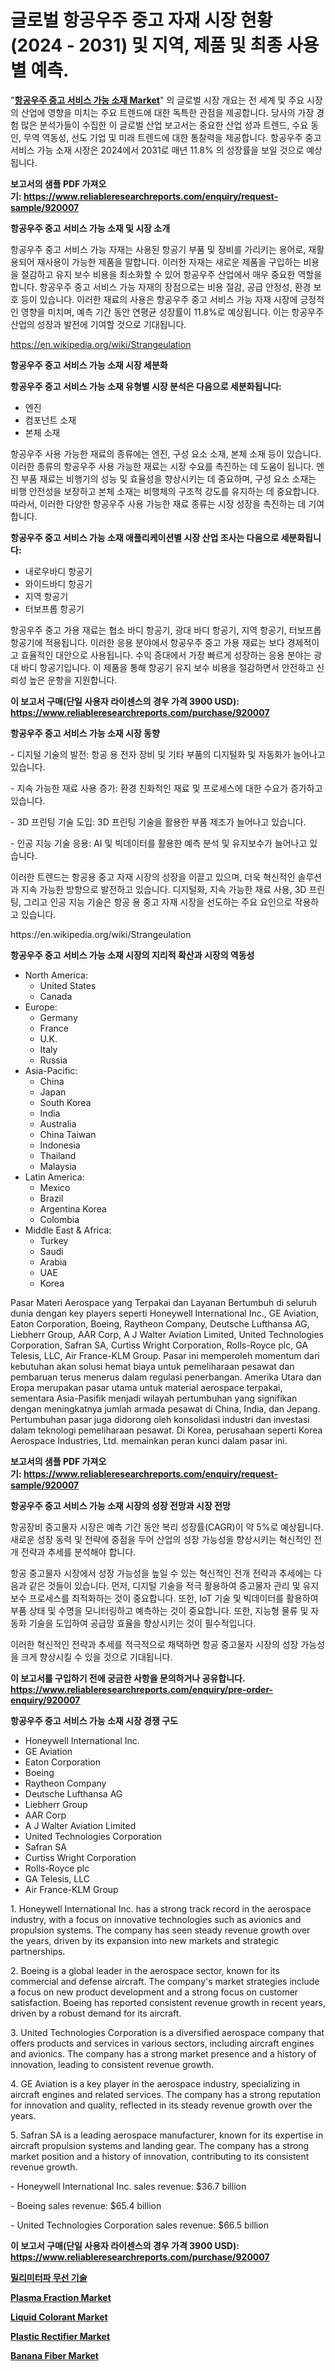 <p><h1>글로벌 항공우주 중고 자재 시장 현황 (2024 - 2031) 및 지역, 제품 및 최종 사용별 예측.</h1></p><p>"<strong><a href="https://www.reliableresearchreports.com/aerospace-used-serviceable-material-r920007">항공우주 중고 서비스 가능 소재 Market</a></strong>" 의 글로벌 시장 개요는 전 세계 및 주요 시장의 산업에 영향을 미치는 주요 트렌드에 대한 독특한 관점을 제공합니다. 당사의 가장 경험 많은 분석가들이 수집한 이 글로벌 산업 보고서는 중요한 산업 성과 트렌드, 수요 동인, 무역 역동성, 선도 기업 및 미래 트렌드에 대한 통찰력을 제공합니다. 항공우주 중고 서비스 가능 소재 시장은 2024에서 2031로 매년 11.8% 의 성장률을 보일 것으로 예상됩니다.</p>
<p><strong>보고서의 샘플 PDF 가져오기:&nbsp;<a href="https://www.reliableresearchreports.com/enquiry/request-sample/920007">https://www.reliableresearchreports.com/enquiry/request-sample/920007</a></strong></p>
<p><strong>항공우주 중고 서비스 가능 소재 및 시장 소개</strong></p>
<p><p>항공우주 중고 서비스 가능 자재는 사용된 항공기 부품 및 장비를 가리키는 용어로, 재활용되어 재사용이 가능한 제품을 말합니다. 이러한 자재는 새로운 제품을 구입하는 비용을 절감하고 유지 보수 비용을 최소화할 수 있어 항공우주 산업에서 매우 중요한 역할을 합니다. 항공우주 중고 서비스 가능 자재의 장점으로는 비용 절감, 공급 안정성, 환경 보호 등이 있습니다. 이러한 재료의 사용은 항공우주 중고 서비스 가능 자재 시장에 긍정적인 영향을 미치며, 예측 기간 동안 연평균 성장률이 11.8%로 예상됩니다. 이는 항공우주 산업의 성장과 발전에 기여할 것으로 기대됩니다.</p></p>
<p><a href="https://en.wikipedia.org/wiki/Strangeulation">https://en.wikipedia.org/wiki/Strangeulation</a></p>
<p><strong>항공우주 중고 서비스 가능 소재 시장 세분화</strong></p>
<p><strong>항공우주 중고 서비스 가능 소재 유형별 시장 분석은 다음으로 세분화됩니다:</strong></p>
<p><ul><li>엔진</li><li>컴포넌트 소재</li><li>본체 소재</li></ul></p>
<p><p>항공우주 사용 가능한 재료의 종류에는 엔진, 구성 요소 소재, 본체 소재 등이 있습니다. 이러한 종류의 항공우주 사용 가능한 재료는 시장 수요를 촉진하는 데 도움이 됩니다. 엔진 부품 재료는 비행기의 성능 및 효율성을 향상시키는 데 중요하며, 구성 요소 소재는 비행 안전성을 보장하고 본체 소재는 비행체의 구조적 강도를 유지하는 데 중요합니다. 따라서, 이러한 다양한 항공우주 사용 가능한 재료 종류는 시장 성장을 촉진하는 데 기여합니다.</p></p>
<p><strong>항공우주 중고 서비스 가능 소재 애플리케이션별 시장 산업 조사는 다음으로 세분화됩니다:</strong></p>
<p><ul><li>내로우바디 항공기</li><li>와이드바디 항공기</li><li>지역 항공기</li><li>터보프롭 항공기</li></ul></p>
<p><p>항공우주 중고 가용 재료는 협소 바디 항공기, 광대 바디 항공기, 지역 항공기, 터보프롭 항공기에 적용됩니다. 이러한 응용 분야에서 항공우주 중고 가용 재료는 보다 경제적이고 효율적인 대안으로 사용됩니다. 수익 증대에서 가장 빠르게 성장하는 응용 분야는 광대 바디 항공기입니다. 이 제품을 통해 항공기 유지 보수 비용을 절감하면서 안전하고 신뢰성 높은 운항을 지원합니다.</p></p>
<p><strong>이 보고서 구매(단일 사용자 라이센스의 경우 가격 3900 USD): <a href="https://www.reliableresearchreports.com/purchase/920007">https://www.reliableresearchreports.com/purchase/920007</a></strong></p>
<p><strong>항공우주 중고 서비스 가능 소재 시장 동향</strong></p>
<p><p>- 디지털 기술의 발전: 항공 용 전자 장비 및 기타 부품의 디지털화 및 자동화가 늘어나고 있습니다.</p><p>- 지속 가능한 재료 사용 증가: 환경 친화적인 재료 및 프로세스에 대한 수요가 증가하고 있습니다.</p><p>- 3D 프린팅 기술 도입: 3D 프린팅 기술을 활용한 부품 제조가 늘어나고 있습니다.</p><p>- 인공 지능 기술 응용: AI 및 빅데이터를 활용한 예측 분석 및 유지보수가 늘어나고 있습니다.</p><p>이러한 트렌드는 항공용 중고 자재 시장의 성장을 이끌고 있으며, 더욱 혁신적인 솔루션과 지속 가능한 방향으로 발전하고 있습니다. 디지털화, 지속 가능한 재료 사용, 3D 프린팅, 그리고 인공 지능 기술은 항공 용 중고 자재 시장을 선도하는 주요 요인으로 작용하고 있습니다.</p></p>
<p>https://en.wikipedia.org/wiki/Strangeulation</p>
<p><strong>항공우주 중고 서비스 가능 소재 시장의 지리적 확산과 시장의 역동성</strong></p>
<p><ul>
    <li>
        North America:
        <ul>
            <li>United States</li>
            <li>Canada</li>
        </ul>
    </li>
    <li>
        Europe:
        <ul>
            <li>Germany</li>
            <li>France</li>
            <li>U.K.</li>
            <li>Italy</li>
            <li>Russia</li>
        </ul>
    </li>
    <li>
        Asia-Pacific:
        <ul>
            <li>China</li>
            <li>Japan</li>
            <li>South Korea</li>
            <li>India</li>
            <li>Australia</li>
            <li>China Taiwan</li>
            <li>Indonesia</li>
            <li>Thailand</li>
            <li>Malaysia</li>
        </ul>
    </li>
    <li>
        Latin America:
        <ul>
            <li>Mexico</li>
            <li>Brazil</li>
            <li>Argentina Korea</li>
            <li>Colombia</li>
        </ul>
    </li>
    <li>
        Middle East & Africa:
        <ul>
            <li>Turkey</li>
            <li>Saudi</li>
            <li>Arabia</li>
            <li>UAE</li>
            <li>Korea</li>
        </ul>
    </li>
    </ul></p>
<p><p>Pasar Materi Aerospace yang Terpakai dan Layanan Bertumbuh di seluruh dunia dengan key players seperti Honeywell International Inc., GE Aviation, Eaton Corporation, Boeing, Raytheon Company, Deutsche Lufthansa AG, Liebherr Group, AAR Corp, A J Walter Aviation Limited, United Technologies Corporation, Safran SA, Curtiss Wright Corporation, Rolls-Royce plc, GA Telesis, LLC, Air France-KLM Group. Pasar ini memperoleh momentum dari kebutuhan akan solusi hemat biaya untuk pemeliharaan pesawat dan pembaruan terus menerus dalam regulasi penerbangan. Amerika Utara dan Eropa merupakan pasar utama untuk material aerospace terpakai, sementara Asia-Pasifik menjadi wilayah pertumbuhan yang signifikan dengan meningkatnya jumlah armada pesawat di China, India, dan Jepang. Pertumbuhan pasar juga didorong oleh konsolidasi industri dan investasi dalam teknologi pemeliharaan pesawat. Di Korea, perusahaan seperti Korea Aerospace Industries, Ltd. memainkan peran kunci dalam pasar ini.</p></p>
<p><strong>보고서의 샘플 PDF 가져오기:&nbsp;<a href="https://www.reliableresearchreports.com/enquiry/request-sample/920007">https://www.reliableresearchreports.com/enquiry/request-sample/920007</a></strong></p>
<p><strong>항공우주 중고 서비스 가능 소재 시장의 성장 전망과 시장 전망</strong></p>
<p><p>항공장비 중고물자 시장은 예측 기간 동안 복리 성장률(CAGR)이 약 5%로 예상됩니다. 새로운 성장 동력 및 전략에 중점을 두어 산업의 성장 가능성을 향상시키는 혁신적인 전개 전략과 추세를 분석해야 합니다.</p><p>항공 중고물자 시장에서 성장 가능성을 높일 수 있는 혁신적인 전개 전략과 추세에는 다음과 같은 것들이 있습니다. 먼저, 디지털 기술을 적극 활용하여 중고물자 관리 및 유지보수 프로세스를 최적화하는 것이 중요합니다. 또한, IoT 기술 및 빅데이터를 활용하여 부품 상태 및 수명을 모니터링하고 예측하는 것이 중요합니다. 또한, 지능형 물류 및 자동화 기술을 도입하여 공급망 효율을 향상시키는 것이 필수적입니다.</p><p>이러한 혁신적인 전략과 추세를 적극적으로 채택하면 항공 중고물자 시장의 성장 가능성을 크게 향상시킬 수 있을 것으로 기대됩니다.</p></p>
<p><strong>이 보고서를 구입하기 전에 궁금한 사항을 문의하거나 공유합니다. <a href="https://www.reliableresearchreports.com/enquiry/pre-order-enquiry/920007">https://www.reliableresearchreports.com/enquiry/pre-order-enquiry/920007</a></strong></p>
<p><strong>항공우주 중고 서비스 가능 소재 시장 경쟁 구도</strong></p>
<p><ul><li>Honeywell International Inc.</li><li>GE Aviation</li><li>Eaton Corporation</li><li>Boeing</li><li>Raytheon Company</li><li>Deutsche Lufthansa AG</li><li>Liebherr Group</li><li>AAR Corp</li><li>A J Walter Aviation Limited</li><li>United Technologies Corporation</li><li>Safran SA</li><li>Curtiss Wright Corporation</li><li>Rolls-Royce plc</li><li>GA Telesis, LLC</li><li>Air France-KLM Group</li></ul></p>
<p><p>1. Honeywell International Inc. has a strong track record in the aerospace industry, with a focus on innovative technologies such as avionics and propulsion systems. The company has seen steady revenue growth over the years, driven by its expansion into new markets and strategic partnerships.</p><p>2. Boeing is a global leader in the aerospace sector, known for its commercial and defense aircraft. The company's market strategies include a focus on new product development and a strong focus on customer satisfaction. Boeing has reported consistent revenue growth in recent years, driven by a robust demand for its aircraft.</p><p>3. United Technologies Corporation is a diversified aerospace company that offers products and services in various sectors, including aircraft engines and avionics. The company has a strong market presence and a history of innovation, leading to consistent revenue growth.</p><p>4. GE Aviation is a key player in the aerospace industry, specializing in aircraft engines and related services. The company has a strong reputation for innovation and quality, reflected in its steady revenue growth over the years.</p><p>5. Safran SA is a leading aerospace manufacturer, known for its expertise in aircraft propulsion systems and landing gear. The company has a strong market position and a history of innovation, contributing to its consistent revenue growth.</p><p>- Honeywell International Inc. sales revenue: $36.7 billion</p><p>- Boeing sales revenue: $65.4 billion</p><p>- United Technologies Corporation sales revenue: $66.5 billion</p></p>
<p><strong>이 보고서 구매(단일 사용자 라이센스의 경우 가격 3900 USD): <a href="https://www.reliableresearchreports.com/purchase/920007">https://www.reliableresearchreports.com/purchase/920007</a></strong></p>
<p><strong><p><a href="https://github.com/LuckeyCorbin/Market-Research-Report-List-2/blob/main/756308881850.md">밀리미터파 무선 기술</a></p><p><a href="https://github.com/nusratjahan12006/Market-Research-Report-List-2/blob/main/plasma-fraction-market.md">Plasma Fraction Market</a></p><p><a href="https://www.linkedin.com/pulse/liquid-colorant-market-analysis-report-global-insights-region-shdxf?trackingId=6HgFMKujRYqERZtXaYQkzw%3D%3D">Liquid Colorant Market</a></p><p><a href="https://github.com/VincentButlerjXXf/Market-Research-Report-List-1/blob/main/plastic-rectifier-market.md">Plastic Rectifier Market</a></p><p><a href="https://www.linkedin.com/pulse/global-banana-fiber-market-focus-product-type-primary-colorsdyeing-0ftlf?trackingId=6pw3jaCYSISDFyi2C%2F9r0g%3D%3D">Banana Fiber Market</a></p></strong></p>
<p></p>